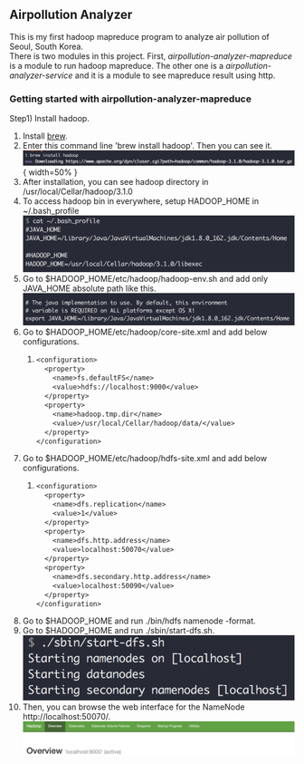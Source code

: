 ## Airpollution Analyzer
This is my first hadoop mapreduce program to analyze air pollution of Seoul, South Korea.  
There is two modules in this project. First, *airpollution-analyzer-mapreduce* is a module to run hadoop mapreduce. 
The other one is a *airpollution-analyzer-service* and it is a module to see mapreduce result using http.

### Getting started with airpollution-analyzer-mapreduce

Step1) Install hadoop.  
1. Install [brew](https://brew.sh).
2. Enter this command line 'brew install hadoop'. Then you can see it.  ![brew install hadoop](images/hadoop_install.png){ width=50% }
3. After installation, you can see hadoop directory in /usr/local/Cellar/hadoop/3.1.0
4. To access hadoop bin in everywhere, setup HADOOP_HOME in ~/.bash_profile  ![bash_profile](images/bash_profile.png)
5. Go to $HADOOP_HOME/etc/hadoop/hadoop-env.sh and add only JAVA_HOME absolute path like this. ![hadoop-env](images/hadoop-env.png)
6. Go to $HADOOP_HOME/etc/hadoop/core-site.xml and add below configurations.
   1. ```
      <configuration>
        <property>
          <name>fs.defaultFS</name>
          <value>hdfs://localhost:9000</value>
        </property>
        <property>
          <name>hadoop.tmp.dir</name>
          <value>/usr/local/Cellar/hadoop/data/</value>
        </property>
      </configuration>
      ```
7. Go to $HADOOP_HOME/etc/hadoop/hdfs-site.xml and add below configurations.
   1. ```
      <configuration>
        <property>
          <name>dfs.replication</name>
          <value>1</value>
        </property>
        <property>
          <name>dfs.http.address</name>
          <value>localhost:50070</value>
        </property>
        <property>
          <name>dfs.secondary.http.address</name>
          <value>localhost:50090</value>
        </property>
      </configuration>
      ```
8. Go to $HADOOP_HOME and run ./bin/hdfs namenode -format.
9. Go to $HADOOP_HOME and run ./sbin/start-dfs.sh. ![start-dfs](images/start-dfs.png)
10. Then, you can browse the web interface for the NameNode http://localhost:50070/. ![namenode_web](images/namenode_web.png)

